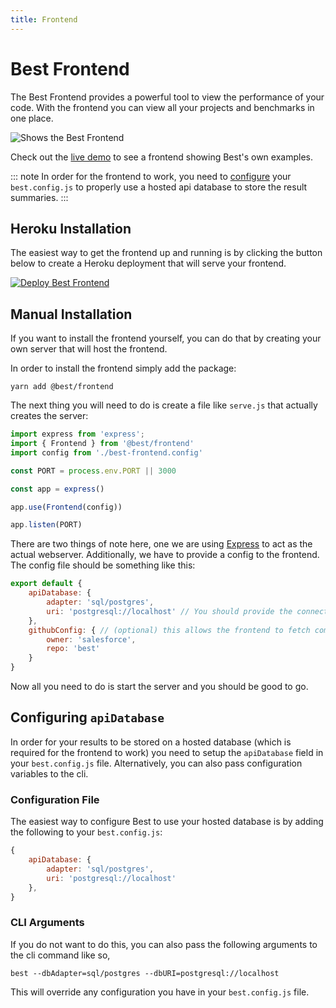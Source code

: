 ```yaml
---
title: Frontend
---
```


# Best Frontend
The Best Frontend provides a powerful tool to view the performance of your code. With the frontend you can view all your projects and benchmarks in one place.

![Shows the Best Frontend](/assets/images/frontend_example.png)

Check out the [live demo](#) to see a frontend showing Best's own examples.

::: note
In order for the frontend to work, you need to [configure](#configuring-apidatabase) your `best.config.js` to properly use a hosted api database to store the result summaries.
:::

## Heroku Installation
The easiest way to get the frontend up and running is by clicking the button below to create a Heroku deployment that will serve your frontend.

[![Deploy Best Frontend](https://www.herokucdn.com/deploy/button.svg)](https://heroku.com/deploy?template=https://github.com/salesforce/best-heroku-deploy/tree/frontend)

## Manual Installation
If you want to install the frontend yourself, you can do that by creating your own server that will host the frontend.

In order to install the frontend simply add the package:
```
yarn add @best/frontend
```

The next thing you will need to do is create a file like `serve.js` that actually creates the server:
```js
import express from 'express';
import { Frontend } from '@best/frontend'
import config from './best-frontend.config'

const PORT = process.env.PORT || 3000

const app = express()

app.use(Frontend(config))

app.listen(PORT)
```

There are two things of note here, one we are using [Express](https://github.com/expressjs/express) to act as the actual webserver. Additionally, we have to provide a config to the frontend. The config file should be something like this:
```js
export default {
    apiDatabase: {
        adapter: 'sql/postgres',
        uri: 'postgresql://localhost' // You should provide the connection URI to your hosted postgres database
    },
    githubConfig: { // (optional) this allows the frontend to fetch commit info directly from GitHub
        owner: 'salesforce',
        repo: 'best'
    }
}
```

Now all you need to do is start the server and you should be good to go.

## Configuring `apiDatabase`
In order for your results to be stored on a hosted database (which is required for the frontend to work) you need to setup the `apiDatabase` field in your `best.config.js` file. Alternatively, you can also pass configuration variables to the cli.

### Configuration File
The easiest way to configure Best to use your hosted database is by adding the following to your `best.config.js`:
```js
{
    apiDatabase: {
        adapter: 'sql/postgres',
        uri: 'postgresql://localhost'
    },
}
```

### CLI Arguments
If you do not want to do this, you can also pass the following arguments to the cli command like so,
```
best --dbAdapter=sql/postgres --dbURI=postgresql://localhost
```
This will override any configuration you have in your `best.config.js` file.